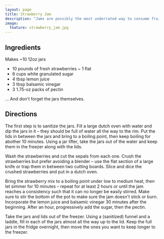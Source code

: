 ```yaml
---
layout: page
title: Strawberry Jam
description: "Jams are possibly the most underrated way to consume fruits – yet it can also be the most delicious. Making jam demands patience and a bit of discipline but is in itself an incredibly easy process. It's also much cheaper to make jam than to buy it and it's guaranteed to be a success with your friends or your co-workers - or yourself. This recipe uses half as much sugar as many other, which allows the true tanginess of the strawberries to shine."
image:
  feature: strawberry_jam.jpg
---
```


Ingredients
-----------

Makes ~10 12oz jars

- 10 pounds of fresh strawberries ~ 1 flat
- 6 cups white granulated sugar
- 4 tbsp lemon juice
- 3 tbsp balsamic vinegar
- 3 1.75-oz packs of pectin

… And don't forget the jars themselves.

Directions
----------

The first step is to sanitize the jars. Fill a large dutch oven with water and dip the jars in it – they should be full of water all the way to the rim. Put the lids in between the jars and bring to a boiling point, then keep boiling for abother 10 minutes. Using a jar lifter, take the jars out of the water and keep them in the freezer along with the lids.

Wash the strawberries and cut the sepals from each one. Crush the strawberries but prefer avoiding a blender – use the flat section of a large knife or trap them in between two cutting boards. Slice and dice the crushed strawberries and put in a dutch oven.

Bring the strawberry mix to a boiling point under low to medium heat, then let simmer for 10 minutes – repeat for at least 2 hours or until the jam reaches a consistency such that it can no longer be easily stirred. Make sure to stir the bottom of the pot to make sure the jam doesn't stick or burn. Incorporate the lemon juice and balsamic vinegar 30 minutes after the beginning. After an hour, progressively add the sugar, then the pectin.

Take the jars and lids out of the freezer. Using a (sanitized) funnel and a laddle, fill in each of the jars almost all the way up to the lid. Keep the full jars in the fridge overnight, then move the ones you want to keep longer to the freezer. 
